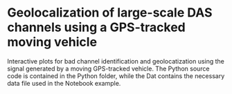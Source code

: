 # Geolocalization of large-scale DAS channels using a GPS-tracked moving vehicle 

Interactive plots for bad channel identification and geolocatization using the signal generated by
a moving GPS-tracked vehicle. The Python source code is contained in the Python folder, while the Dat
contains the necessary data file used in the Notebook example.
